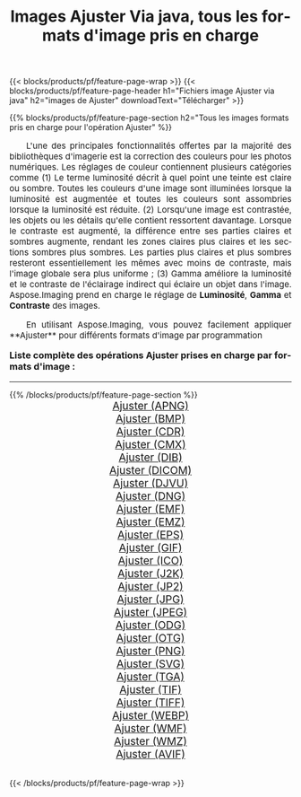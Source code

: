 ﻿---
title: Images Ajuster Via java, tous les formats d'image pris en charge 
weight: 3920
url: /fr/java/adjust/ 
lang: fr
langdirlevel: 2
locales: zh-hans,ja,it,ru,de,es,fr,nl,id,lt,pl,pt,vi,tr,ko,zh-hant,ar,hi,th,sv,cs,uk,he
description: En utilisant Aspose.Imaging, vous pouvez facilement Ajuster images Via java
---

{{< blocks/products/pf/feature-page-wrap >}}
{{< blocks/products/pf/feature-page-header h1="Fichiers image Ajuster via java" h2="images de Ajuster" downloadText="Télécharger" >}}


{{% blocks/products/pf/feature-page-section  h2="Tous les images formats pris en charge pour l'opération Ajuster" %}}
<p align="justify" style="text-indent:2em;font-size:15px;">
L'une des principales fonctionnalités offertes par la majorité des bibliothèques d'imagerie est la correction des couleurs pour les photos numériques. Les réglages de couleur contiennent plusieurs catégories comme (1) Le terme luminosité décrit à quel point une teinte est claire ou sombre. Toutes les couleurs d'une image sont illuminées lorsque la luminosité est augmentée et toutes les couleurs sont assombries lorsque la luminosité est réduite. (2) Lorsqu'une image est contrastée, les objets ou les détails qu'elle contient ressortent davantage. Lorsque le contraste est augmenté, la différence entre ses parties claires et sombres augmente, rendant les zones claires plus claires et les sections sombres plus sombres. Les parties plus claires et plus sombres resteront essentiellement les mêmes avec moins de contraste, mais l'image globale sera plus uniforme ; (3) Gamma améliore la luminosité et le contraste de l'éclairage indirect qui éclaire un objet dans l'image. Aspose.Imaging prend en charge le réglage de <b>Luminosité</b>, <b>Gamma</b> et <b>Contraste</b> des images.
</p>
<p align="justify" style="text-indent:2em;font-size:15px;">
En utilisant Aspose.Imaging, vous pouvez facilement appliquer **Ajuster** pour différents formats d'image par programmation
</p>
<h3 style="margin-top:16px;">
Liste complète des opérations Ajuster prises en charge par formats d'image :
</h3>
<hr/>
{{% /blocks/products/pf/feature-page-section %}}
<div class="container-fluid productfamilypage bg-gray">
    <div class="convertypes bg-gray agp-content section">
        <div class="container">
		<div class="row other-converters" style="gap: 10px;font-size: 19px;text-align:center;">
		    <div class='col-md-3 other-converter remove-lp remove-rp'><a href="/imaging/fr/java/adjust/apng/" style="padding:15px;">Ajuster (APNG)</a></div><div class='col-md-3 other-converter remove-lp remove-rp'><a href="/imaging/fr/java/adjust/bmp/" style="padding:15px;">Ajuster (BMP)</a></div><div class='col-md-3 other-converter remove-lp remove-rp'><a href="/imaging/fr/java/adjust/cdr/" style="padding:15px;">Ajuster (CDR)</a></div><div class='col-md-3 other-converter remove-lp remove-rp'><a href="/imaging/fr/java/adjust/cmx/" style="padding:15px;">Ajuster (CMX)</a></div><div class='col-md-3 other-converter remove-lp remove-rp'><a href="/imaging/fr/java/adjust/dib/" style="padding:15px;">Ajuster (DIB)</a></div><div class='col-md-3 other-converter remove-lp remove-rp'><a href="/imaging/fr/java/adjust/dicom/" style="padding:15px;">Ajuster (DICOM)</a></div><div class='col-md-3 other-converter remove-lp remove-rp'><a href="/imaging/fr/java/adjust/djvu/" style="padding:15px;">Ajuster (DJVU)</a></div><div class='col-md-3 other-converter remove-lp remove-rp'><a href="/imaging/fr/java/adjust/dng/" style="padding:15px;">Ajuster (DNG)</a></div><div class='col-md-3 other-converter remove-lp remove-rp'><a href="/imaging/fr/java/adjust/emf/" style="padding:15px;">Ajuster (EMF)</a></div><div class='col-md-3 other-converter remove-lp remove-rp'><a href="/imaging/fr/java/adjust/emz/" style="padding:15px;">Ajuster (EMZ)</a></div><div class='col-md-3 other-converter remove-lp remove-rp'><a href="/imaging/fr/java/adjust/eps/" style="padding:15px;">Ajuster (EPS)</a></div><div class='col-md-3 other-converter remove-lp remove-rp'><a href="/imaging/fr/java/adjust/gif/" style="padding:15px;">Ajuster (GIF)</a></div><div class='col-md-3 other-converter remove-lp remove-rp'><a href="/imaging/fr/java/adjust/ico/" style="padding:15px;">Ajuster (ICO)</a></div><div class='col-md-3 other-converter remove-lp remove-rp'><a href="/imaging/fr/java/adjust/j2k/" style="padding:15px;">Ajuster (J2K)</a></div><div class='col-md-3 other-converter remove-lp remove-rp'><a href="/imaging/fr/java/adjust/jp2/" style="padding:15px;">Ajuster (JP2)</a></div><div class='col-md-3 other-converter remove-lp remove-rp'><a href="/imaging/fr/java/adjust/jpg/" style="padding:15px;">Ajuster (JPG)</a></div><div class='col-md-3 other-converter remove-lp remove-rp'><a href="/imaging/fr/java/adjust/jpeg/" style="padding:15px;">Ajuster (JPEG)</a></div><div class='col-md-3 other-converter remove-lp remove-rp'><a href="/imaging/fr/java/adjust/odg/" style="padding:15px;">Ajuster (ODG)</a></div><div class='col-md-3 other-converter remove-lp remove-rp'><a href="/imaging/fr/java/adjust/otg/" style="padding:15px;">Ajuster (OTG)</a></div><div class='col-md-3 other-converter remove-lp remove-rp'><a href="/imaging/fr/java/adjust/png/" style="padding:15px;">Ajuster (PNG)</a></div><div class='col-md-3 other-converter remove-lp remove-rp'><a href="/imaging/fr/java/adjust/svg/" style="padding:15px;">Ajuster (SVG)</a></div><div class='col-md-3 other-converter remove-lp remove-rp'><a href="/imaging/fr/java/adjust/tga/" style="padding:15px;">Ajuster (TGA)</a></div><div class='col-md-3 other-converter remove-lp remove-rp'><a href="/imaging/fr/java/adjust/tif/" style="padding:15px;">Ajuster (TIF)</a></div><div class='col-md-3 other-converter remove-lp remove-rp'><a href="/imaging/fr/java/adjust/tiff/" style="padding:15px;">Ajuster (TIFF)</a></div><div class='col-md-3 other-converter remove-lp remove-rp'><a href="/imaging/fr/java/adjust/webp/" style="padding:15px;">Ajuster (WEBP)</a></div><div class='col-md-3 other-converter remove-lp remove-rp'><a href="/imaging/fr/java/adjust/wmf/" style="padding:15px;">Ajuster (WMF)</a></div><div class='col-md-3 other-converter remove-lp remove-rp'><a href="/imaging/fr/java/adjust/wmz/" style="padding:15px;">Ajuster (WMZ)</a></div><div class='col-md-3 other-converter remove-lp remove-rp'><a href="/imaging/fr/java/adjust/avif/" style="padding:15px;">Ajuster (AVIF)</a></div>
                </div>
        </div>
    </div>
</div>
<br/>

{{< /blocks/products/pf/feature-page-wrap >}}
